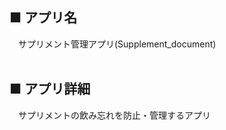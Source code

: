 ## ■ アプリ名
&emsp;サプリメント管理アプリ(Supplement_document)<br>
<br>
## ■ アプリ詳細
&emsp;サプリメントの飲み忘れを防止・管理するアプリ<br>
<br>
    </body>
</html>
